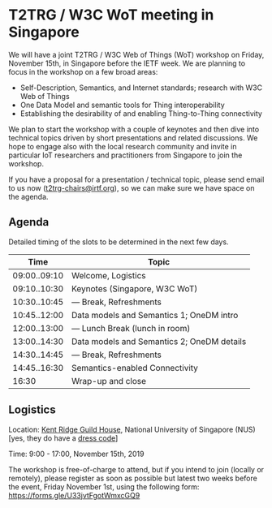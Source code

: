 # T2TRG / W3C WoT meeting in Singapore

We will have a joint T2TRG / W3C Web of Things (WoT) workshop on Friday, November 15th, in Singapore before the IETF week. We are planning to focus in the workshop on a few broad areas:

* Self-Description, Semantics, and Internet standards; research with W3C Web of Things 
* One Data Model and semantic tools for Thing interoperability 
* Establishing the desirability of and enabling Thing-to-Thing connectivity

We plan to start the workshop with a couple of keynotes and then dive into technical topics driven by short presentations and related discussions. We hope to engage also with the local research community and invite in particular IoT researchers and practitioners from Singapore to join the workshop.

If you have a proposal for a presentation / technical topic, please send email to us now (t2trg-chairs@irtf.org), so we can make sure we have space on the agenda.

## Agenda

Detailed timing of the slots to be determined in the next few days.

|         Time | Topic                                      |
|--------------|--------------------------------------------|
| 09:00..09:10 | Welcome, Logistics                         |
| 09:10..10:30 | Keynotes (Singapore, W3C WoT)              |
| 10:30..10:45 | — Break, Refreshments                      |
| 10:45..12:00 | Data models and Semantics 1; OneDM intro   |
| 12:00..13:00 | — Lunch Break (lunch in room)              |
| 13:00..14:30 | Data models and Semantics 2; OneDM details |
| 14:30..14:45 | — Break, Refreshments                      |
| 14:45..16:30 | Semantics-enabled Connectivity             |
|        16:30 | Wrap-up and close                          |


## Logistics

Location: [Kent Ridge Guild House](https://www.nuss.org.sg/kent-ridge/27), National University of Singapore (NUS) \[yes, they do have a [dress code][]\]

[dress code]: https://www.nuss.org.sg/news/nuss-dress-code-updated

Time: 9:00 - 17:00, November 15th, 2019

The workshop is free-of-charge to attend, but if you intend to join (locally or remotely), please register as soon as possible but latest two weeks before the event, Friday November 1st, using the following form:
https://forms.gle/U33jvtFgotWmxcGQ9

